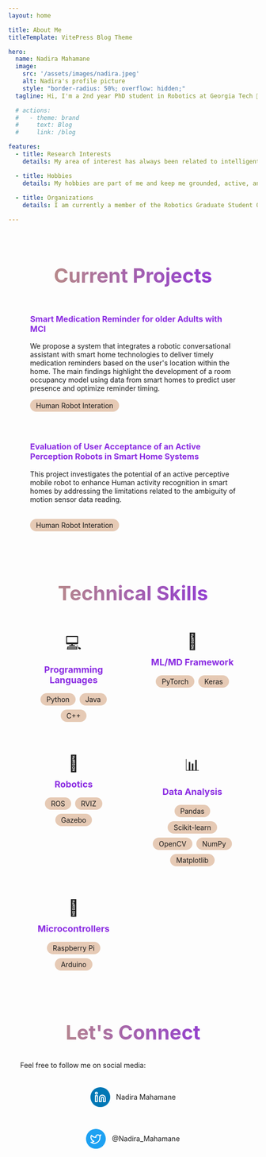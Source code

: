 ```yaml
---
layout: home

title: About Me
titleTemplate: VitePress Blog Theme

hero:
  name: Nadira Mahamane
  image:
    src: '/assets/images/nadira.jpeg'
    alt: Nadira's profile picture
    style: "border-radius: 50%; overflow: hidden;"
  tagline: Hi, I'm a 2nd year PhD student in Robotics at Georgia Tech 🐝. I previously graduated with a bachelor in Engineering Physics and minors in Computer Science and Mathematics from the University of Central Arkansas (UCA) 🐻.

  # actions:
  #   - theme: brand
  #     text: Blog
  #     link: /blog

features:
  - title: Research Interests
    details: My area of interest has always been related to intelligent systems. Particularly how they can be integrated in smart homes and heathcare to improve people’s daily lives in their environment. I am currently a student researcher in the <a class="text-blue-300 hover:text-blue-400" href="https://rail.gatech.edu/" target="_blank" rel="noopener noreferrer">RAIL lab</a>  under Dr. Sonia Chernova where I investigate smart medication systems for older adults with Mild cognitive Impairment living in smart homes. our main goal for this research is for intelligent systems (Robots and conversatonal agents) to be able to determine the right/opportune timing to initiate conversation or tell the older adult to take their medication.

  - title: Hobbies
    details: My hobbies are part of me and keep me grounded, active, and motivated. I am an outdoor person therefore love to hike, run to connect with mother nature. I used to play Basket ball and still pratice when I get time or connects with basketball enthousiasts. My nomadic self always enjoy a great vacation where I get to discover new culture, discover the rich cuisine and understand human kind. I recently discovered Zouk Dance and Rock Climbing thanks to my fellow labmates and I have enjoyed steaming the stress and fatigue of grad school through those activities. 
  
  - title: Organizations 
    details: I am currently a member of the Robotics Graduate Student Organization (RoboGrads) and the African Graduate Students Connect (AGSC) at Georgia Tech. Previously I have been Treasurer of the Robotics Club at UCA, Vice President of the Girls Who Code Loop at UCA, President of the Society of Physics Students at UCA, and President of the National Society of Collegiate Students at UCA.

---
```


<div class="projects-section">
  <h1 class="section-title">Current Projects</h1>

  <div class="projects-container">
    <div class="project-card">
      <h3>Smart Medication Reminder for older Adults with MCI</h3>
      <p>We propose a system that integrates a robotic conversational assistant with smart home technologies to deliver timely medication reminders based on the user's location within the home. The main findings highlight the development of a room occupancy model using data from smart homes to predict user presence and optimize reminder timing.</p>
      <span class="skill-pill">Human Robot Interation</span>
      <!-- <a href="/projects/robot-navigation">Learn more →</a> -->
    </div>
    <div class="project-card">
      <h3>Evaluation of User Acceptance of an Active Perception Robots in Smart Home Systems</h3>
      <p>This project investigates the potential of an active perceptive mobile robot to enhance Human activity recognition in smart homes by addressing the limitations related to the ambiguity of motion sensor data reading.
      </p>
      <br>
      <span class="skill-pill">Human Robot Interation</span>
      <!-- <a href="/projects/human-robot">Learn more →</a> -->
    </div>
  </div>
</div>
<div class="skills-section">
  <h1 class="section-title">Technical Skills</h1>
  
  <div class="skills-container">
    <div class="skill-category">
      <div class="skill-icon">💻</div>
      <h3>Programming Languages</h3>
      <div class="skill-pills">
        <span class="skill-pill">Python</span>
        <span class="skill-pill">Java</span>
        <span class="skill-pill">C++</span>
      </div>
    </div>
    <div class="skill-category">
      <div class="skill-icon">🧠</div>
      <h3>ML/MD Framework</h3>
      <div class="skill-pills">
        <span class="skill-pill">PyTorch</span>
        <span class="skill-pill">Keras</span>
      </div>
    </div>
    <div class="skill-category">
      <div class="skill-icon">🤖</div>
      <h3>Robotics</h3>
      <div class="skill-pills">
        <span class="skill-pill">ROS</span>
        <span class="skill-pill">RVIZ</span>
        <span class="skill-pill">Gazebo</span>
      </div>
    </div>
    <div class="skill-category">
      <div class="skill-icon">📊</div>
      <h3>Data Analysis</h3>
      <div class="skill-pills">
        <span class="skill-pill">Pandas</span>
        <span class="skill-pill">Scikit-learn</span>
        <span class="skill-pill">OpenCV</span>
        <span class="skill-pill">NumPy</span>
        <span class="skill-pill">Matplotlib</span>
      </div>
    </div>
    <div class="skill-category">
      <div class="skill-icon">🔌</div>
      <h3>Microcontrollers</h3>
      <div class="skill-pills">
        <span class="skill-pill">Raspberry Pi</span>
        <span class="skill-pill">Arduino</span>
      </div>
    </div>
  </div>
</div>
<div class="connect-section">
  <h1 class="section-title">Let's Connect</h1>
  
  <div class="social-container">
    <p>Feel free to follow me on social media:</p>
    <div class="social-links">
      <a href="https://www.linkedin.com/in/nadira-m/" class="social-link">
        <div class="social-icon linkedin">
        <svg xmlns="http://www.w3.org/2000/svg" width="24" height="24" viewBox="0 0 24 24" fill="none" stroke="currentColor" stroke-width="2" stroke-linecap="round" stroke-linejoin="round"><path d="M16 8a6 6 0 0 1 6 6v7h-4v-7a2 2 0 0 0-2-2 2 2 0 0 0-2 2v7h-4v-7a6 6 0 0 1 6-6M2 9h4v12H2z"/><circle cx="4" cy="4" r="2"/></svg>
        </div>
        <span>Nadira Mahamane</span>
      </a>
      <a href="https://twitter.com/Nadira_mahamane" class="social-link">
        <div class="social-icon twitter">
          <svg xmlns="http://www.w3.org/2000/svg" width="24" height="24" viewBox="0 0 24 24" fill="none" stroke="currentColor" stroke-width="2" stroke-linecap="round" stroke-linejoin="round"><path d="M22 4s-.7 2.1-2 3.4c1.6 10-9.4 17.3-18 11.6 2.2.1 4.4-.6 6-2C3 15.5.5 9.6 3 5c2.2 2.6 5.6 4.1 9 4-.9-4.2 4-6.6 7-3.8 1.1 0 3-1.2 3-1.2"/></svg>
        </div>
        <span>@Nadira_Mahamane</span>
      </a>
    </div>
  </div>
</div>
          


<style>
:root {
  --custom-color: rgb(138,43,226);
  --custom-color-light: rgb(230, 202, 181);
  --custom-color-dark: rgb(190, 152, 121);
  --section-spacing: 80px;
}

/* Override feature titles with more specific selector */
.VPFeature .title,
.VPFeatures .title,
.vp-features-item .title,
.VPFeatures .item .title,
.VPHome .VPFeatures .title {
  color: var(--custom-color) !important;
}

/* Common section styling */
.projects-section,
.skills-section,
.connect-section {
  max-width: 1152px;
  margin: 0 auto;
  padding: 0 24px;
}

.projects-section,
.skills-section,
.connect-section {
  margin-top: var(--section-spacing);
}

/* Unified section title styling */
.section-title {
  font-size: 40px;
  font-weight: 700;
  line-height: 1.25;
  text-align: center;
  margin-bottom: 32px;
  background: linear-gradient(to right, var(--custom-color-dark), var(--custom-color));
  -webkit-background-clip: text;
  -webkit-text-fill-color: transparent;
  background-clip: text;
  color: var(--custom-color); /* Fallback for browsers that don't support gradient text */
}

.projects-container {
  display: grid;
  grid-template-columns: repeat(auto-fit, minmax(300px, 1fr));
  gap: 20px;
  margin-top: 20px;
  width: 100%;
}

.project-card {
  background-color: var(--vp-c-bg-soft);
  border-radius: 8px;
  padding: 20px;
  transition: transform 0.3s, box-shadow 0.3s;
  height: 100%;
}

.project-card:hover {
  transform: translateY(-5px);
  box-shadow: 0 5px 15px rgba(0, 0, 0, 0.1);
}

.project-card h3 {
  margin-top: 0;
  color: var(--custom-color);
}

.project-card a {
  display: inline-block;
  margin-top: 10px;
  color: var(--custom-color);
  font-weight: 500;
  text-decoration: none;
}

.project-card a:hover {
  text-decoration: underline;
}

/* Skills Section Styling */
.skills-container {
  display: grid;
  grid-template-columns: repeat(auto-fit, minmax(200px, 1fr));
  gap: 24px;
}

.skill-category {
  background-color: var(--vp-c-bg-soft);
  border-radius: 8px;
  padding: 20px;
  text-align: center;
  transition: transform 0.3s;
}

.skill-category:hover {
  transform: translateY(-5px);
}

.skill-icon {
  font-size: 32px;
  margin-bottom: 12px;
}

.skill-category h3 {
  margin: 0 0 16px;
  color: var(--custom-color);
  font-size: 18px;
}

.skill-pills {
  display: flex;
  flex-wrap: wrap;
  justify-content: center;
  gap: 8px;
}

.skill-pill {
  background-color: var(--custom-color-light);
  color: var(--vp-c-bg);
  font-size: 14px;
  padding: 4px 12px;
  border-radius: 16px;
  display: inline-block;
}

/* Connect Section Styling */
.connect-section {
  margin-bottom: var(--section-spacing);
}

.social-container {
  max-width: 600px;
  margin: 0 auto;
}

.social-container p {
  margin-bottom: 24px;
}

.social-links {
  display: flex;
  flex-wrap: wrap;
  justify-content: center;
  gap: 20px;
}

.social-link {
  display: flex;
  align-items: center;
  padding: 12px 20px;
  background-color: var(--vp-c-bg-soft);
  border-radius: 8px;
  text-decoration: none;
  color: var(--vp-c-text-1);
  transition: transform 0.3s, box-shadow 0.3s;
}

.social-link:hover {
  transform: translateY(-3px);
  box-shadow: 0 5px 15px rgba(0, 0, 0, 0.1);
}

.social-icon {
  display: flex;
  align-items: center;
  justify-content: center;
  width: 40px;
  height: 40px;
  border-radius: 50%;
  margin-right: 12px;
}

.social-icon.twitter {
  background-color: #1DA1F2;
  color: white;
}

.social-icon.linkedin {
  background-color: #0077B5;
  color: white;
}

@media (max-width: 768px) {
  .section-title {
    font-size: 32px;
  }
  
  .projects-container, 
  .skills-container {
    grid-template-columns: 1fr;
  }
  
  .social-links {
    flex-direction: column;
    align-items: center;
  }
}
</style>

<VPBArchives />